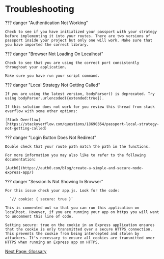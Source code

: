 # Troubleshooting

??? danger "Authentication Not Working"

    Check to see if you have initialized your passport with your strategy before implementing it into your routes. There are two versions of passport inside your project but only one will work. Make sure that you have imported the correct library.  

??? danger "Browser Not Loading On Localhost"

    Check to see that you are using the correct port consistently throughout your application.

    Make sure you have run your script command.

??? danger "Local Strategy Not Getting Called"

    If you are using the latest version, bodyParser() is deprecated. Try using bodyParser.urlencoded({extended:true}).

    If this solution does not work for you review this thread from stack overflow with some other options: 

    [Stack Overflow](https://stackoverflow.com/questions/18690354/passport-local-strategy-not-getting-called)

??? danger "Login Button Does Not Redirect"

    Double check that your route path match the path in the functions.

    For more information you may also like to refer to the following documentation:

    [Auth0](https://auth0.com/blog/create-a-simple-and-secure-node-express-app/)

??? danger "Session Is Not Showing In Browser"

    For this issue check your app.js. Look for the code:

      `// cookie: { secure: true }`

    This is commented out so that you can run this application on localhost. However, if you are running your app on https you will want to uncomment this line of code.

    Setting secure: true on the cookie in an Express application ensures that the cookie is only transmitted over a secure HTTPS connection. This prevents the cookie from being intercepted and stolen by attackers. It's necessary to ensure all cookies are transmitted over HTTPS when running an Express app on HTTPS.

[Next Page: Glossary](/glossary)
